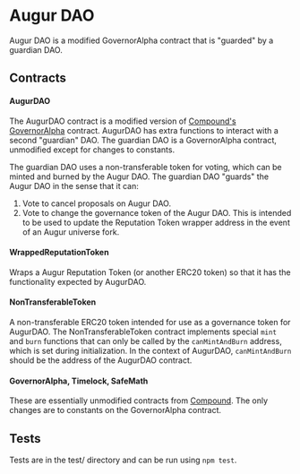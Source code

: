# Augur DAO

Augur DAO is a modified GovernorAlpha contract that is "guarded" by a guardian DAO.

## Contracts

#### AugurDAO

The AugurDAO contract is a modified version of [Compound's](https://github.com/compound-finance/compound-protocol) [GovernorAlpha](https://github.com/compound-finance/compound-protocol/blob/master/contracts/Governance/GovernorAlpha.sol) contract.  AugurDAO has extra functions to interact with a second "guardian" DAO.  The guardian DAO is a GovernorAlpha contract, unmodified except for changes to constants.

The guardian DAO uses a non-transferable token for voting, which can be minted and burned by the Augur DAO.  The guardian DAO "guards" the Augur DAO in the sense that it can:

1. Vote to cancel proposals on Augur DAO.
2. Vote to change the governance token of the Augur DAO.  This is intended to be used to update the Reputation Token wrapper address in the event of an Augur universe fork.

#### WrappedReputationToken

Wraps a Augur Reputation Token (or another ERC20 token) so that it has the functionality expected by AugurDAO.

#### NonTransferableToken

A non-transferable ERC20 token intended for use as a governance token for AugurDAO.  The NonTransferableToken contract implements special `mint` and `burn` functions that can only be called by the `canMintAndBurn` address, which is set during initialization.  In the context of AugurDAO, `canMintAndBurn` should be the address of the AugurDAO contract.

#### GovernorAlpha, Timelock, SafeMath

These are essentially unmodified contracts from [Compound](https://github.com/compound-finance/compound-protocol/blob/master/contracts).  The only changes are to constants on the GovernorAlpha contract.

## Tests

Tests are in the test/ directory and can be run using `npm test`.
